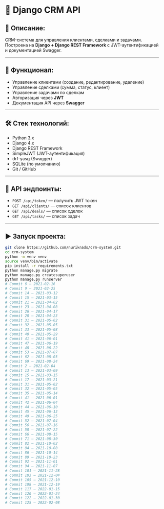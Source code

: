 # 🏢 Django CRM API

## 📌 Описание:
CRM-система для управления клиентами, сделками и задачами. Построена на **Django + Django REST Framework** с JWT-аутентификацией и документацией Swagger.

---

## 🚀 Функционал:
- Управление клиентами (создание, редактирование, удаление)
- Управление сделками (сумма, статус, клиент)
- Управление задачами по сделкам
- Авторизация через **JWT**
- Документация API через **Swagger**

---

## 🛠 Стек технологий:
- Python 3.x
- Django 4.x
- Django REST Framework
- SimpleJWT (JWT-аутентификация)
- drf-yasg (Swagger)
- SQLite (по умолчанию)
- Git / GitHub

---

## 🔗 API эндпоинты:
- `POST /api/token/` — получить JWT токен
- `GET /api/clients/` — список клиентов
- `GET /api/deals/` — список сделок
- `GET /api/tasks/` — список задач

---

## ▶ Запуск проекта:
```bash
git clone https://github.com/nuriknads/crm-system.git
cd crm-system
python -m venv venv
source venv/bin/activate  
pip install -r requirements.txt
python manage.py migrate
python manage.py createsuperuser
python manage.py runserver
# Commit 6 — 2021-02-16
# Commit 9 — 2021-02-25
# Commit 14 — 2021-03-12
# Commit 15 — 2021-03-15
# Commit 21 — 2021-04-02
# Commit 23 — 2021-04-08
# Commit 26 — 2021-04-17
# Commit 28 — 2021-04-23
# Commit 31 — 2021-05-02
# Commit 32 — 2021-05-05
# Commit 33 — 2021-05-08
# Commit 40 — 2021-05-29
# Commit 41 — 2021-06-01
# Commit 47 — 2021-06-19
# Commit 48 — 2021-06-22
# Commit 53 — 2021-07-07
# Commit 62 — 2021-08-03
# Commit 69 — 2021-08-24
# Commit 2 — 2021-02-04
# Commit 13 — 2021-03-09
# Commit 15 — 2021-03-15
# Commit 17 — 2021-03-21
# Commit 31 — 2021-05-02
# Commit 32 — 2021-05-05
# Commit 35 — 2021-05-14
# Commit 41 — 2021-06-01
# Commit 42 — 2021-06-04
# Commit 44 — 2021-06-10
# Commit 45 — 2021-06-13
# Commit 49 — 2021-06-25
# Commit 52 — 2021-07-04
# Commit 56 — 2021-07-16
# Commit 58 — 2021-07-22
# Commit 66 — 2021-08-15
# Commit 71 — 2021-08-30
# Commit 82 — 2021-10-02
# Commit 84 — 2021-10-08
# Commit 86 — 2021-10-14
# Commit 89 — 2021-10-23
# Commit 92 — 2021-11-01
# Commit 94 — 2021-11-07
# Commit 101 — 2021-11-28
# Commit 103 — 2021-12-04
# Commit 105 — 2021-12-10
# Commit 108 — 2021-12-19
# Commit 117 — 2022-01-15
# Commit 120 — 2022-01-24
# Commit 122 — 2022-01-30
# Commit 125 — 2022-02-08
